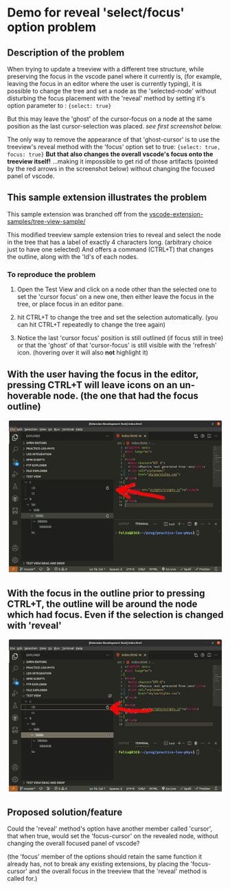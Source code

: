 # Demo for reveal 'select/focus' option problem

## Description of the problem

When trying to update a treeview with a different tree structure, while preserving the focus in the vscode panel where it currently is, (for example, leaving the focus in an editor where the user is currently typing), it is possible to change the tree and set a node as the 'selected-node' without disturbing the focus placement with the 'reveal' method by setting it's option parameter to : `{select: true}`

 But this may leave the 'ghost' of the cursor-focus on a node at the same position as the last cursor-selection was placed. *see first screenshot below.*

The only way to remove the appearance of that 'ghost-cursor' is to use the treeview's reveal method with the 'focus' option set to true: `{select: true, focus: true}` **But that also changes the overall vscode's focus onto the treeview itself!** ...making it impossible to get rid of those artifacts (pointed by the red arrows in the screenshot below) without changing the focused panel of vscode.

## This sample extension illustrates the problem

This sample extension was branched off from the [vscode-extension-samples/tree-view-sample/](https://github.com/microsoft/vscode-extension-samples/tree/main/tree-view-sample)

This modified treeview sample extension tries to reveal and select the node in the tree that has a label of exactly 4 characters long. (arbitrary choice just to have one selected) And offers a command (CTRL+T) that changes the outline, along with the 'Id's of each nodes.

### To reproduce the problem

1. Open the Test View and click on a node other than the selected one to set the 'cursor focus' on a new one, then either leave the focus in the tree, or place focus in an editor pane.

2. hit CTRL+T to change the tree and set the selection automatically. (you can hit CTRL+T repeatedly to change the tree again)

3. Notice the last 'cursor focus' position is still outlined (if focus still in tree) or that the 'ghost' of that 'cursor-focus' is still visible with the 'refresh' icon. (hovering over it will also **not** highlight it)

## With the user having the focus in the editor, pressing CTRL+T will **leave icons on an un-hoverable node**. (the one that had the focus outline)

![Focus was in editor](./ghost-cursor-focus-in-editor.png)

## With the focus in the outline prior to pressing CTRL+T, the outline will be around the node which had focus. Even if the selection is changed with 'reveal'

![Focus was in outline](./ghost-cursor-focus-in-outline.png)

## Proposed solution/feature

Could the 'reveal' method's option have another member called 'cursor', that when true, would set the 'focus-cursor' on the revealed node, without changing the overall focused panel of vscode?

 (the 'focus' member of the options should retain the same function it already has, not to break any existing extensions, by placing the 'focus-cursor' and the overall focus in the treeview that the 'reveal' method is called for.)
